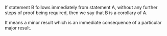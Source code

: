 If statement B follows immediately from statement A, without any further
steps of proof being required, then we say that B is a corollary of A.

It means a minor result which is an immediate consequence of a
particular major result.
